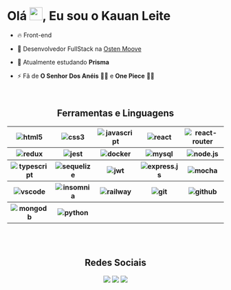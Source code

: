 <!--
<img align="right" height="590em" src="https://media.contentapi.ea.com/content/dam/eacom/lost-in-random/images/2021/09/lir-game-explosive-dice-image.png.adapt.crop16x9.652w.png" />

!-->

<h1 align="left"> Olá <img src="https://c.tenor.com/Wx9IEmZZXSoAAAAi/hi.gif" height="30px">, Eu sou o Kauan Leite </h1>

- 🔥 Front-end

- 🔭 Desenvolvedor FullStack na [Osten Moove](https://www.ostenmoove.com.br/)

- 🌱 Atualmente estudando **Prisma**

- ⚡ Fã de **O Senhor Dos Anéis** 🧙‍♂️ e **One Piece** :pirate_flag:

<!-- - 👨‍💻 More at ! -->
  
  <br>
  
  <div>
    <h2 align="center"> Ferramentas e Linguagens </h2>
  <table align="center">
    <tr>
      <th><img src="https://img.shields.io/badge/HTML5-E34F26?style=for-the-badge&logo=html5&logoColor=white" alt="html5" /></th>
      <th><img src="https://img.shields.io/badge/CSS3-1572B6?style=for-the-badge&logo=css3&logoColor=white" alt="css3" /></th>
      <th><img src="https://img.shields.io/badge/JavaScript-323330?style=for-the-badge&logo=javascript&logoColor=F7DF1E" alt="javascript" /></th>
      <th><img src="https://img.shields.io/badge/React-20232A?style=for-the-badge&logo=react&logoColor=61DAFB" alt="react" /></th>
      <th><img src="https://img.shields.io/badge/React_Router-CA4245?style=for-the-badge&logo=react-router&logoColor=white" alt="react-router" /></th>
    </tr>
    <tr>
      <th><img src="https://img.shields.io/badge/Redux-593D88?style=for-the-badge&logo=redux&logoColor=white" alt="redux" /></th>
      <th><img src="https://img.shields.io/badge/Jest-C21325?style=for-the-badge&logo=jest&logoColor=white" alt="jest" /></th>
      <th><img src="https://img.shields.io/badge/Docker-2CA5E0?style=for-the-badge&logo=docker&logoColor=white" alt="docker" /></th>
      <th><img src="https://img.shields.io/badge/MySQL-005C84?style=for-the-badge&logo=mysql&logoColor=white" alt="mysql" /></th>
      <th><img src="https://img.shields.io/badge/Node.js-339933?style=for-the-badge&logo=nodedotjs&logoColor=white" alt="node.js" /></th>
    </tr>
    <tr>
      <th><img src="https://img.shields.io/badge/TypeScript-007ACC?style=for-the-badge&logo=typescript&logoColor=white" alt="typescript" /></th>
      <th><img src="https://img.shields.io/badge/Sequelize-52B0E7?style=for-the-badge&logo=Sequelize&logoColor=white" alt="sequelize" /></th>
      <th><img src="https://img.shields.io/badge/JWT-000000?style=for-the-badge&logo=JSON%20web%20tokens&logoColor=white" alt="jwt" /></th>
      <th><img src="https://img.shields.io/badge/Express.js-000000?style=for-the-badge&logo=express&logoColor=white" alt="express.js" /></th>
      <th><img src="https://img.shields.io/badge/Mocha-8D6748?style=for-the-badge&logo=Mocha&logoColor=white" alt="mocha" /></th>
    </tr>
    <tr>
      <th><img src="https://img.shields.io/badge/VSCode-0078D4?style=for-the-badge&logo=visual%20studio%20code&logoColor=white" alt="vscode" /></th>
      <th><img src="https://img.shields.io/badge/Insomnia-5849be?style=for-the-badge&logo=Insomnia&logoColor=white" alt="insomnia" /></th>
      <th><img src="https://img.shields.io/badge/Railway-131415?style=for-the-badge&logo=railway&logoColor=white" alt="railway" /></th>
      <th><img src="https://img.shields.io/badge/GIT-E44C30?style=for-the-badge&logo=git&logoColor=white" alt="git" /></th>
      <th><img src="https://img.shields.io/badge/GitHub-100000?style=for-the-badge&logo=github&logoColor=white" alt="github" /></th>
    </tr>
    <tr>
      <th><img src="https://img.shields.io/badge/MongoDB-4EA94B?style=for-the-badge&logo=mongodb&logoColor=white" alt="mongodb" /></th>
      <th><img src="https://img.shields.io/badge/Python-FFD43B?style=for-the-badge&logo=python&logoColor=blue" alt="python" /></th>
      <th></th>
      <th></th>
      <th></th>
    </tr>
  </table>
 </div>
  
 </br>
 
<!--    [![spotify-github-profile](https://spotify-github-profile.vercel.app/api/view?uid=u1a5y0ndvoynarp46zy3tqjo1&cover_image=true&theme=default&show_offline=true&background_color=121212&interchange=true)](https://spotify-github-profile.vercel.app/api/view?uid=u1a5y0ndvoynarp46zy3tqjo1&redirect=true) ![Alt text](https://spotify-recently-played-readme.vercel.app/api?user=u1a5y0ndvoynarp46zy3tqjo1&count=6) -->
   
 <br>
 
<div align="center">
  <h2 align="center"> Redes Sociais </h2>
  <a href = "https://www.instagram.com/kauansleite/"><img src="https://img.shields.io/badge/-Instagram-%23E4405F?style=for-the-badge&logo=instagram&logoColor=white" target="_blank"></a>
  <a href = "mailto:kauan.s.leite@gmail.com"><img src="https://img.shields.io/badge/-Gmail-%23333?style=for-the-badge&logo=gmail&logoColor=white" target="_blank"></a>
  <a href="https://www.linkedin.com/in/kauan-leite/" target="_blank"><img src="https://img.shields.io/badge/-LinkedIn-%230077B5?style=for-the-badge&logo=linkedin&logoColor=white" target="_blank"></a> 

 
</div>
